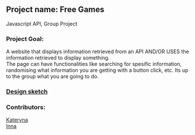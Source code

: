 ## Project name: Free Games

Javascript API, Group Project

### Project Goal:

A website that displays information retrieved from an API AND/OR USES the information retrieved to display something.  
The page can have functionalities like searching for spesific information, randomising what information you are getting with a button click, etc. Its up to the group what you are going to do.

### <a href="https://excalidraw.com/#json=6XXL_ijyQlPHhZqyzC89p,iLjCXMkXgLPqkuwxy-Rs0A" target="_blank" rel="noopener noreferrer">Design sketch</a>

### Contributors:

<a href="https://github.com/katerinabredihina" target="_blank" rel="noopener noreferrer">Kateryna</a>  
<a href="https://github.com/Inna-B10" target="_blank" rel="noopener noreferrer">Inna</a>
